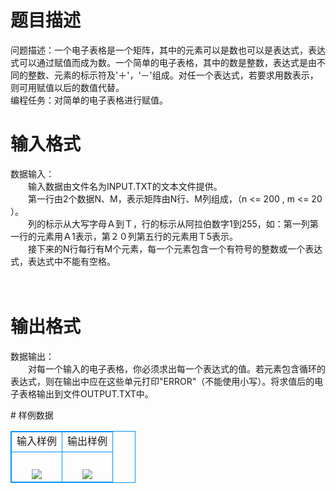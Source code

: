 # 

 
 # 题目描述 
<p>
问题描述：一个电子表格是一个矩阵，其中的元素可以是数也可以是表达式，表达式可以通过赋值而成为数。一个简单的电子表格，其中的数是整数，表达式是由不同的整数、元素的标示符及'＋'，'－'组成。对任一个表达式，若要求用数表示，则可用赋值以后的数值代替。<br>编程任务：对简单的电子表格进行赋值。<br></p> 

 
 # 输入格式 
<p>
数据输入：<br>　　输入数据由文件名为INPUT.TXT的文本文件提供。<br>　　第一行由2个数据N、M，表示矩阵由N行、M列组成，（n <= 200 , m <= 20 ）。<br>　　列的标示从大写字母Ａ到Ｔ，行的标示从阿拉伯数字1到255，如：第一列第一行的元素用Ａ1表示，第２０列第五行的元素用Ｔ5表示。<br>　　接下来的N行每行有M个元素，每一个元素包含一个有符号的整数或一个表达式，表达式中不能有空格。<br><br><br></p> 

 
 # 输出格式 
<p>
数据输出：<br>　　对每一个输入的电子表格，你必须求出每一个表达式的值。若元素包含循环的表达式，则在输出中应在这些单元打印"ERROR"（不能使用小写）。将求值后的电子表格输出到文件OUTPUT.TXT中。</p> 
# 样例数据
<style>
        table,table tr th, table tr td { border:1px solid #0094ff; }
        table { width: 200px; min-height: 25px; line-height: 25px; text-align: center; border-collapse: collapse;}   
    </style>
<table>
	<tr>
		<td>输入样例</td>
		<td>输出样例</td>
	</tr>
<tr><td><br><img src="/source/joyoi/tyvj-3123/img/aHR0cDovL3d3dy5qb3lvaS5jbi9wcm9ibGVtL3R5dmotMzEyMy9wcm9ibGVtc19pbWFnZXMvMTQwNi8xLmJtcA==.bmp"></img></td><td><br><img src="/source/joyoi/tyvj-3123/img/aHR0cDovL3d3dy5qb3lvaS5jbi9wcm9ibGVtL3R5dmotMzEyMy9wcm9ibGVtc19pbWFnZXMvMTQwNi8yLmJtcA==.bmp"></img></td></tr></table>
